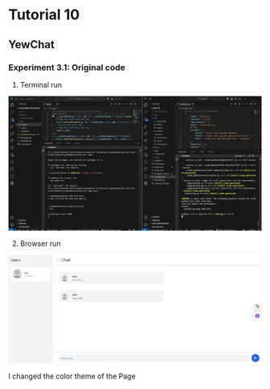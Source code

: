 # Tutorial 10

## YewChat

### Experiment 3.1: Original code

1. Terminal run

![Terminal Run](./images/TerminalRun.jpg)

2. Browser run

![Browser Run](./images/testonadam.jpg)

I changed the color theme of the Page
